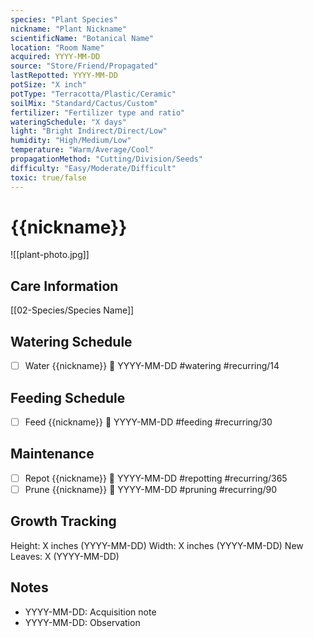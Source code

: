 ```yaml
---
species: "Plant Species"
nickname: "Plant Nickname"
scientificName: "Botanical Name"
location: "Room Name"
acquired: YYYY-MM-DD
source: "Store/Friend/Propagated"
lastRepotted: YYYY-MM-DD
potSize: "X inch" 
potType: "Terracotta/Plastic/Ceramic"
soilMix: "Standard/Cactus/Custom"
fertilizer: "Fertilizer type and ratio"
wateringSchedule: "X days"
light: "Bright Indirect/Direct/Low"
humidity: "High/Medium/Low"
temperature: "Warm/Average/Cool"
propagationMethod: "Cutting/Division/Seeds"
difficulty: "Easy/Moderate/Difficult"
toxic: true/false
---
```


# {{nickname}}

![[plant-photo.jpg]]

## Care Information
[[02-Species/Species Name]]

## Watering Schedule
- [ ] Water {{nickname}} 📅 YYYY-MM-DD #watering #recurring/14

## Feeding Schedule
- [ ] Feed {{nickname}} 📅 YYYY-MM-DD #feeding #recurring/30

## Maintenance
- [ ] Repot {{nickname}} 📅 YYYY-MM-DD #repotting #recurring/365
- [ ] Prune {{nickname}} 📅 YYYY-MM-DD #pruning #recurring/90

## Growth Tracking
Height: X inches (YYYY-MM-DD)
Width: X inches (YYYY-MM-DD)
New Leaves: X (YYYY-MM-DD)

## Notes
- YYYY-MM-DD: Acquisition note
- YYYY-MM-DD: Observation